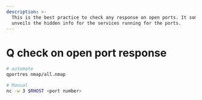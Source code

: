```yaml
---
description: >-
  This is the best practice to check any response on open ports. It sometimes
  unveils the hidden info for the services running for the ports.
---
```


# Q check on open port response

```bash
# automate
qportres nmap/all.nmap

# Manual
nc -w 3 $RHOST <port number>
```

